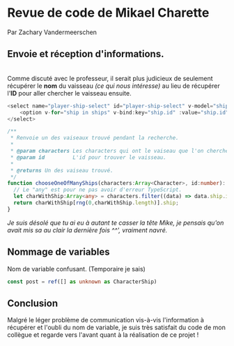# Revue de code de Mikael Charette

Par Zachary Vandermeerschen



## Envoie et réception d'informations.


\
Comme discuté avec le professeur, il serait plus judicieux de seulement récupérer le __nom__ du vaisseau _(ce qui nous intéresse)_ au lieu de récupérer l'__ID__ pour aller chercher le vaisseau ensuite.
```ts
<select name="player-ship-select" id="player-ship-select" v-model="shipID">
    <option v-for="ship in ships" v-bind:key="ship.id" :value="ship.id"> {{ ship.name }}</option>
</select>
```

```ts
/**
 * Renvoie un des vaiseaux trouvé pendant la recherche.
 * 
 * @param characters Les characters qui ont le vaiseau que l'on cherche.
 * @param id         L'id pour trouver le vaisseau.
 * 
 * @returns Un des vaiseau trouvé.
 */
function chooseOneOfManyShips(characters:Array<Character>, id:number): CharacterShip {
  // Le "any" est pour ne pas avoir d'erreur TypeScript.
  let charWithShip:Array<any> = characters.filter((data) => data.ship.id === id);
  return charWithShip[rng(0,charWithShip.length)].ship;
}
```
_Je suis désolé que tu ai eu à autant te casser la tête Mike, je pensais qu'on avait mis sa au clair la dernière fois ^^', vraiment navré._


## Nommage de variables

Nom de variable confusant. (Temporaire je sais)

```ts
const post = ref([] as unknown as CharacterShip)
```

## Conclusion

Malgré le léger problème de communication vis-à-vis l'information à récupérer et l'oubli du nom de variable, je suis très satisfait du code de mon collègue et regarde vers l'avant quant à la réalisation de ce projet !


